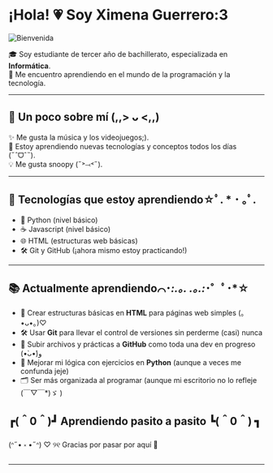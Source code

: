 # ¡Hola! 💗 Soy Ximena Guerrero:3

![Bienvenida](https://i.gifer.com/origin/72/729b9c34d591753e02fed6837e3235e4_w200.gif)

🎓 Soy estudiante de tercer año de bachillerato, especializada en **Informática**.  
🚀 Me encuentro aprendiendo en el mundo de la programación y la tecnología.  

---

## 🌱 Un poco sobre mí (,,> ᴗ <,,)

✨ Me gusta la música y los videojuegos;).  
🧠 Estoy aprendiendo nuevas tecnologías y conceptos todos los días (˶ˆᗜˆ˵).  
💡 Me gusta snoopy (˶˃⤙˂˶).

---

## 🧰 Tecnologías que estoy aprendiendo☆ﾟ. * ･ ｡ﾟ.

- 🐍 Python (nivel básico)
- ☕ Javascript (nivel básico)
- 🌐 HTML (estructuras web básicas)
- 🛠️ Git y GitHub (¡ahora mismo estoy practicando!)

---

## 📚 Actualmente aprendiendo⌒･*:.｡. .｡.:*･゜ﾟ･*☆

- 🧱 Crear estructuras básicas en **HTML** para páginas web simples (｡•ᴗ•｡)♡  
- 🛠️ Usar **Git** para llevar el control de versiones sin perderme (casi) nunca 
- 🌸 Subir archivos y prácticas a **GitHub** como toda una dev en progreso (•̀ᴗ•́)و  
- 🐍 Mejorar mi lógica con ejercicios en **Python** (aunque a veces me confunda jeje)  
- 🗂️ Ser más organizada al programar (aunque mi escritorio no lo refleje (￣▽￣*)ゞ )  


┏(＾0＾)┛ Aprendiendo pasito a pasito ┗(＾0＾) ┓
---

(ᐢ˶• ༝ •˶ᐢ) ♡
୨୧ Gracias por pasar por aquí 🌼

---

